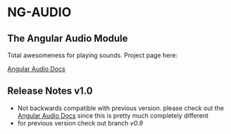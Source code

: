 NG-AUDIO
===

The Angular Audio Module
------

Total awesomeness for playing sounds. Project page here:

[Angular Audio Docs](http://danielstern.github.io/ngAudio/)


Release Notes v1.0
---------
- Not backwards compatible with previous version. please check out the [Angular Audio Docs](http://danielstern.github.io/ngAudio/#/docs) since this is pretty much completely different
- for previous version check out branch *v0.9*